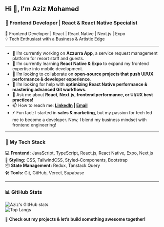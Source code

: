 ## Hi 👋, I'm Aziz Mohamed  
### 🚀 Frontend Developer | React & React Native Specialist  

🚀 Frontend Developer | React | React Native | Next.js | Expo  
💡 Tech Enthusiast with a Business & Artistic Edge  

---

- 🔭 I’m currently working on **Azzurra App**, a service request management platform for resort staff and guests.  
- 🌱 I’m currently learning **React Native & Expo** to expand my frontend expertise into mobile development.  
- 👯 I’m looking to collaborate on **open-source projects that push UI/UX performance & developer experience**.  
- 🤔 I’m looking for help with **optimizing React Native performance & mastering advanced Git workflows**.  
- 💬 Ask me about **React, Next.js, frontend performance, or UI/UX best practices!**  
- 📫 How to reach me: **[LinkedIn](https://www.linkedin.com/in/abdil-aziz-elgarf) | [Email](mailto:abdilaziz.m.elsayed@gmail.com)**  
- ⚡ Fun fact: I started in **sales & marketing**, but my passion for tech led me to become a developer. Now, I blend my business mindset with frontend engineering!  

---

### 🚀 My Tech Stack  
💻 **Frontend:** JavaScript, TypeScript, React.js, React Native, Expo, Next.js  
🎨 **Styling:** CSS, TailwindCSS, Styled-Components, Bootstrap  
📦 **State Management:** Redux, Tanstack Query  
🛠 **Tools:** Git, GitHub, Vercel, Supabase  

---

### 📊 GitHub Stats  
![Aziz's GitHub stats](https://github-readme-stats.vercel.app/api?username=Aziz-Mohamed&show_icons=true&theme=radical)  
![Top Langs](https://github-readme-stats.vercel.app/api/top-langs/?username=Aziz-Mohamed&layout=compact&theme=radical)  

🔗 **Check out my projects & let’s build something awesome together!**  
